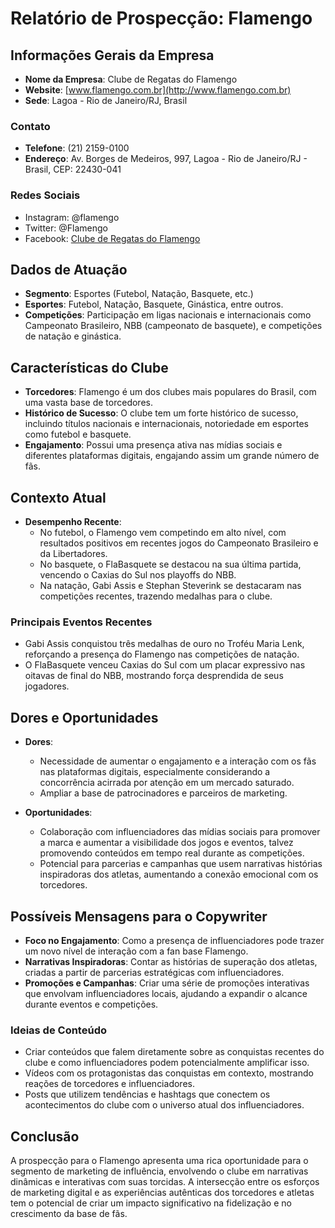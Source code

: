 # Relatório de Prospecção: Flamengo

## Informações Gerais da Empresa
- **Nome da Empresa**: Clube de Regatas do Flamengo
- **Website**: [www.flamengo.com.br](http://www.flamengo.com.br)
- **Sede**: Lagoa - Rio de Janeiro/RJ, Brasil

### Contato
- **Telefone**: (21) 2159-0100
- **Endereço**: Av. Borges de Medeiros, 997, Lagoa - Rio de Janeiro/RJ - Brasil, CEP: 22430-041

### Redes Sociais
- Instagram: @flamengo
- Twitter: @Flamengo
- Facebook: [Clube de Regatas do Flamengo](https://www.facebook.com/Flamengo)

## Dados de Atuação
- **Segmento**: Esportes (Futebol, Natação, Basquete, etc.)
- **Esportes**: Futebol, Natação, Basquete, Ginástica, entre outros.
- **Competições**: Participação em ligas nacionais e internacionais como Campeonato Brasileiro, NBB (campeonato de basquete), e competições de natação e ginástica.

## Características do Clube
- **Torcedores**: Flamengo é um dos clubes mais populares do Brasil, com uma vasta base de torcedores.
- **Histórico de Sucesso**: O clube tem um forte histórico de sucesso, incluindo títulos nacionais e internacionais, notoriedade em esportes como futebol e basquete.
- **Engajamento**: Possui uma presença ativa nas mídias sociais e diferentes plataformas digitais, engajando assim um grande número de fãs.

## Contexto Atual
- **Desempenho Recente**: 
  - No futebol, o Flamengo vem competindo em alto nível, com resultados positivos em recentes jogos do Campeonato Brasileiro e da Libertadores.
  - No basquete, o FlaBasquete se destacou na sua última partida, vencendo o Caxias do Sul nos playoffs do NBB.
  - Na natação, Gabi Assis e Stephan Steverink se destacaram nas competições recentes, trazendo medalhas para o clube.
  
### Principais Eventos Recentes
- Gabi Assis conquistou três medalhas de ouro no Troféu Maria Lenk, reforçando a presença do Flamengo nas competições de natação.
- O FlaBasquete venceu Caxias do Sul com um placar expressivo nas oitavas de final do NBB, mostrando força desprendida de seus jogadores.

## Dores e Oportunidades
- **Dores**:
  - Necessidade de aumentar o engajamento e a interação com os fãs nas plataformas digitais, especialmente considerando a concorrência acirrada por atenção em um mercado saturado.
  - Ampliar a base de patrocinadores e parceiros de marketing.
  
- **Oportunidades**:
  - Colaboração com influenciadores das mídias sociais para promover a marca e aumentar a visibilidade dos jogos e eventos, talvez promovendo conteúdos em tempo real durante as competições.
  - Potencial para parcerias e campanhas que usem narrativas histórias inspiradoras dos atletas, aumentando a conexão emocional com os torcedores.
  
## Possíveis Mensagens para o Copywriter
- **Foco no Engajamento**: Como a presença de influenciadores pode trazer um novo nível de interação com a fan base Flamengo.
- **Narrativas Inspiradoras**: Contar as histórias de superação dos atletas, criadas a partir de parcerias estratégicas com influenciadores.
- **Promoções e Campanhas**: Criar uma série de promoções interativas que envolvam influenciadores locais, ajudando a expandir o alcance durante eventos e competições.
  
### Ideias de Conteúdo
- Criar conteúdos que falem diretamente sobre as conquistas recentes do clube e como influenciadores podem potencialmente amplificar isso.
- Vídeos com os protagonistas das conquistas em contexto, mostrando reações de torcedores e influenciadores.
- Posts que utilizem tendências e hashtags que conectem os acontecimentos do clube com o universo atual dos influenciadores.

## Conclusão
A prospecção para o Flamengo apresenta uma rica oportunidade para o segmento de marketing de influência, envolvendo o clube em narrativas dinâmicas e interativas com suas torcidas. A intersecção entre os esforços de marketing digital e as experiências autênticas dos torcedores e atletas tem o potencial de criar um impacto significativo na fidelização e no crescimento da base de fãs.